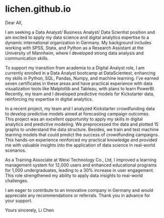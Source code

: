 # lichen.github.io

Dear All,

I am seeking a Data Analyst/ Business Analyst/ Data Scientist position and am excited to apply my data science and digital analytics expertise to a dynamic international organization in Germany. My background includes working with SPSS, Stata, and Python as a Research Assistant at the University of Mannheim, where I developed strong data analysis and communication skills.

To support my transition from academia to a Digital Analyst role, I am currently enrolled in a Data Analyst bootcamp at DataScientest, enhancing my skills in Python, SQL, Pandas, Numpy, and machine learning. I’ve earned seven certificates in these areas and have practical experience with data visualization tools like Matplotlib and Tableau, with plans to learn PowerBI. Recently, my team and I developed predictive models for Kickstarter data, reinforcing my expertise in digital analytics.

In a recent project, my team and I analyzed Kickstarter crowdfunding data to develop predictive models aimed at forecasting campaign outcomes. This project was an excellent opportunity to apply my skills in digital analytics and predictive modeling. We preprocessed the data and plotted 15 graphs to understand the data structure. Besides, we train and test machine learning models that could predict the success of crowdfunding campaigns. This hands-on experience reinforced my practical knowledge and provided me with valuable insights into the application of data science in real-world scenarios.

As a Training Associate at Weixi Technology Co., Ltd, I improved a learning management system for 12,000 users and enhanced educational programs for 1,000 undergraduates, leading to a 30% increase in user engagement. This role strengthened my ability to apply data insights to real-world challenges.

I am eager to contribute to an innovative company in Germany and would appreciate any recommendations or referrals. Thank you in advance for your support.

Yours sincerely,
Li Chen
